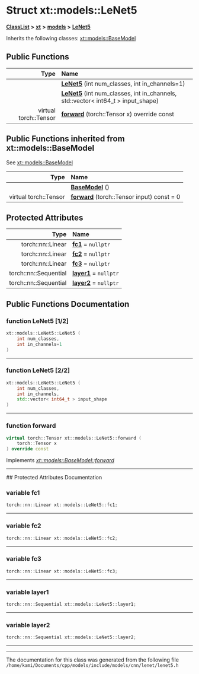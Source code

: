 

# Struct xt::models::LeNet5



[**ClassList**](annotated.md) **>** [**xt**](namespacext.md) **>** [**models**](namespacext_1_1models.md) **>** [**LeNet5**](structxt_1_1models_1_1LeNet5.md)








Inherits the following classes: [xt::models::BaseModel](classxt_1_1models_1_1BaseModel.md)






















































## Public Functions

| Type | Name |
| ---: | :--- |
|   | [**LeNet5**](#function-lenet5-12) (int num\_classes, int in\_channels=1) <br> |
|   | [**LeNet5**](#function-lenet5-22) (int num\_classes, int in\_channels, std::vector&lt; int64\_t &gt; input\_shape) <br> |
| virtual torch::Tensor | [**forward**](#function-forward) (torch::Tensor x) override const<br> |


## Public Functions inherited from xt::models::BaseModel

See [xt::models::BaseModel](classxt_1_1models_1_1BaseModel.md)

| Type | Name |
| ---: | :--- |
|   | [**BaseModel**](classxt_1_1models_1_1BaseModel.md#function-basemodel) () <br> |
| virtual torch::Tensor | [**forward**](classxt_1_1models_1_1BaseModel.md#function-forward) (torch::Tensor input) const = 0<br> |














## Protected Attributes

| Type | Name |
| ---: | :--- |
|  torch::nn::Linear | [**fc1**](#variable-fc1)   = `nullptr`<br> |
|  torch::nn::Linear | [**fc2**](#variable-fc2)   = `nullptr`<br> |
|  torch::nn::Linear | [**fc3**](#variable-fc3)   = `nullptr`<br> |
|  torch::nn::Sequential | [**layer1**](#variable-layer1)   = `nullptr`<br> |
|  torch::nn::Sequential | [**layer2**](#variable-layer2)   = `nullptr`<br> |








































## Public Functions Documentation




### function LeNet5 [1/2]

```C++
xt::models::LeNet5::LeNet5 (
    int num_classes,
    int in_channels=1
) 
```




<hr>



### function LeNet5 [2/2]

```C++
xt::models::LeNet5::LeNet5 (
    int num_classes,
    int in_channels,
    std::vector< int64_t > input_shape
) 
```




<hr>



### function forward 

```C++
virtual torch::Tensor xt::models::LeNet5::forward (
    torch::Tensor x
) override const
```



Implements [*xt::models::BaseModel::forward*](classxt_1_1models_1_1BaseModel.md#function-forward)


<hr>
## Protected Attributes Documentation




### variable fc1 

```C++
torch::nn::Linear xt::models::LeNet5::fc1;
```




<hr>



### variable fc2 

```C++
torch::nn::Linear xt::models::LeNet5::fc2;
```




<hr>



### variable fc3 

```C++
torch::nn::Linear xt::models::LeNet5::fc3;
```




<hr>



### variable layer1 

```C++
torch::nn::Sequential xt::models::LeNet5::layer1;
```




<hr>



### variable layer2 

```C++
torch::nn::Sequential xt::models::LeNet5::layer2;
```




<hr>

------------------------------
The documentation for this class was generated from the following file `/home/kami/Documents/cpp/models/include/models/cnn/lenet/lenet5.h`

